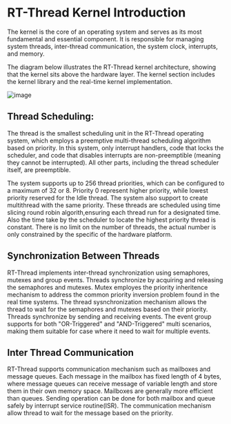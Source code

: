# RT-Thread Kernel Introduction

The kernel is the core of an operating system and serves as its most fundamental and essential component. It is responsible for managing system threads, inter-thread communication, the system clock, interrupts, and memory.

The diagram below illustrates the RT-Thread kernel architecture, showing that the kernel sits above the hardware layer. The kernel section includes the kernel library and the real-time kernel implementation.

![image](https://github.com/user-attachments/assets/10bf3de2-84dd-4e44-8661-d5723fb3e10d)

## Thread Scheduling:  
The thread is the smallest scheduling unit in the RT-Thread operating system, which employs a preemptive multi-thread scheduling algorithm based on priority. In this system, only interrupt handlers, code that locks the scheduler, and code that disables interrupts are non-preemptible (meaning they cannot be interrupted). All other parts, including the thread scheduler itself, are preemptible.

The system supports up to 256 thread priorities, which can be configured to a maximum of 32 or 8. Priority 0 represent higher priority, while lowest priority reserved for the Idle thread. The system also support to create multithread with the same priority. These threads are scheduled using time slicing round robin algorith,ensuring each thread run for a designated time. Also the time take by the scheduler to locate the highest priority thread is constant. There is no limit on the number of threads, the actual number is only constrained by the specific of the hardware platform.

## Synchronization Between Threads
RT-Thread implements inter-thread synchronization using semaphores, mutexes and group events. Threads synchronize by acquiring and releasing the semaphores and mutexes. Mutex employes the priority inheritence mechanism to address the common priority inversion problem found in the real time systems. The thread sysnchronization mechanism allows the thread to wait for the semaphores and mutexes based on their priority.
Threads synchronize by sending and receiving events. The event group supports for both "OR-Triggered" and "AND-Triggered" multi scenarios, making them suitable for case where it need to wait for multiple events.

## Inter Thread Communication
RT-Thread supports communication mechanism such as mailboxes and message queues. Each message in the mailbox has fixed length of 4 bytes, where message queues can receive message of variable length and store them in their own memory space. Mailboxes are generally more efficient than queues. Sending operation can be done for both mailbox and queue safely by interrupt service routine(ISR). The communication mechanism allow thread to wait for the message based on the priority.
